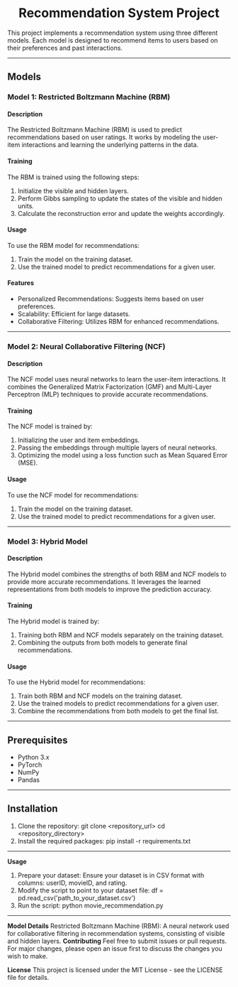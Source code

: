 # <center><b>Recommendation System Project</b></center>

This project implements a recommendation system using three different models. Each model is designed to recommend items to users based on their preferences and past interactions.

---

## <b>Models</b>

### <b>Model 1: Restricted Boltzmann Machine (RBM)</b>

#### <b>Description</b>
The Restricted Boltzmann Machine (RBM) is used to predict recommendations based on user ratings. It works by modeling the user-item interactions and learning the underlying patterns in the data.

#### <b>Training</b>
The RBM is trained using the following steps:
1. Initialize the visible and hidden layers.
2. Perform Gibbs sampling to update the states of the visible and hidden units.
3. Calculate the reconstruction error and update the weights accordingly.

#### <b>Usage</b>
To use the RBM model for recommendations:
1. Train the model on the training dataset.
2. Use the trained model to predict recommendations for a given user.

#### <b>Features</b>
- Personalized Recommendations: Suggests items based on user preferences.
- Scalability: Efficient for large datasets.
- Collaborative Filtering: Utilizes RBM for enhanced recommendations.

---

### <b>Model 2: Neural Collaborative Filtering (NCF)</b>

#### <b>Description</b>
The NCF model uses neural networks to learn the user-item interactions. It combines the Generalized Matrix Factorization (GMF) and Multi-Layer Perceptron (MLP) techniques to provide accurate recommendations.

#### <b>Training</b>
The NCF model is trained by:
1. Initializing the user and item embeddings.
2. Passing the embeddings through multiple layers of neural networks.
3. Optimizing the model using a loss function such as Mean Squared Error (MSE).

#### <b>Usage</b>
To use the NCF model for recommendations:
1. Train the model on the training dataset.
2. Use the trained model to predict recommendations for a given user.

---

### <b>Model 3: Hybrid Model</b>

#### <b>Description</b>
The Hybrid model combines the strengths of both RBM and NCF models to provide more accurate recommendations. It leverages the learned representations from both models to improve the prediction accuracy.

#### <b>Training</b>
The Hybrid model is trained by:
1. Training both RBM and NCF models separately on the training dataset.
2. Combining the outputs from both models to generate final recommendations.

#### <b>Usage</b>
To use the Hybrid model for recommendations:
1. Train both RBM and NCF models on the training dataset.
2. Use the trained models to predict recommendations for a given user.
3. Combine the recommendations from both models to get the final list.

---

## <b>Prerequisites</b>
- Python 3.x
- PyTorch
- NumPy
- Pandas

---

## <b>Installation</b>
1. Clone the repository:
   git clone <repository_url>
   cd <repository_directory>
2. Install the required packages:
   pip install -r requirements.txt

---

<b>Usage</b>
1. Prepare your dataset: Ensure your dataset is in CSV format with columns: userID, movieID, and rating.
2. Modify the script to point to your dataset file:
   df = pd.read_csv('path_to_your_dataset.csv')
3. Run the script:
   python movie_recommendation.py

---

<b>Model Details</b>
Restricted Boltzmann Machine (RBM): A neural network used for collaborative filtering in recommendation systems, consisting of visible and hidden layers.
<b>Contributing</b>
Feel free to submit issues or pull requests. For major changes, please open an issue first to discuss the changes you wish to make.

<b>License</b>
This project is licensed under the MIT License - see the LICENSE file for details.
